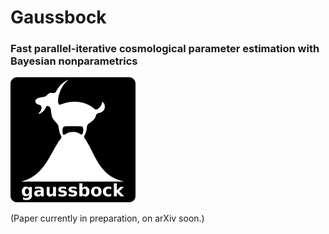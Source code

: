 # Gaussbock

### Fast parallel-iterative cosmological parameter estimation with Bayesian nonparametrics

<img src="/logo.png" alt="logo" width="200px"/>

(Paper currently in preparation, on arXiv soon.)

